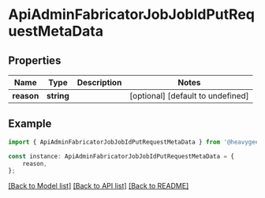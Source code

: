 # ApiAdminFabricatorJobJobIdPutRequestMetaData


## Properties

Name | Type | Description | Notes
------------ | ------------- | ------------- | -------------
**reason** | **string** |  | [optional] [default to undefined]

## Example

```typescript
import { ApiAdminFabricatorJobJobIdPutRequestMetaData } from '@heavygee/arda-api-sdk';

const instance: ApiAdminFabricatorJobJobIdPutRequestMetaData = {
    reason,
};
```

[[Back to Model list]](../README.md#documentation-for-models) [[Back to API list]](../README.md#documentation-for-api-endpoints) [[Back to README]](../README.md)
